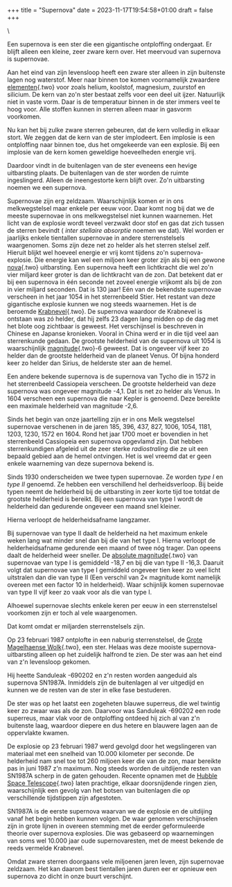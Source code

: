 +++
title = "Supernova"
date = 2023-11-17T19:54:58+01:00
draft = false
+++

\

Een supernova is een ster die een gigantische ontploffing ondergaat. Er
blijft alleen een kleine, zeer zware kern over. Het meervoud van
supernova is supernovae.

Aan het eind van zijn levensloop heeft een zware ster alleen in zijn
buitenste lagen nog waterstof. Meer naar binnen toe komen voornamelijk
zwaardere [elementen](elemente.html){.two} voor zoals helium, koolstof,
magnesium, zuurstof en silicium. De kern van zo\'n ster bestaat zelfs
voor een deel uit ijzer. Natuurlijk niet in vaste vorm. Daar is de
temperatuur binnen in de ster immers veel te hoog voor. Alle stoffen
kunnen in sterren alleen maar in gasvorm voorkomen.

Nu kan het bij zulke zware sterren gebeuren, dat de kern volledig in
elkaar stort. We zeggen dat de kern van de ster implodeert. Een implosie
is een ontploffing naar binnen toe, dus het omgekeerde van een explosie.
Bij een implosie van de kern komen geweldige hoeveelheden energie vrij.

Daardoor vindt in de buitenlagen van de ster eveneens een hevige
uitbarsting plaats. De buitenlagen van de ster worden de ruimte
ingeslingerd. Alleen de ineengestorte kern blijft over. Zo\'n
uitbarsting noemen we een supernova.

Supernovae zijn erg zeldzaam. Waarschijnlijk komen er in ons
melkwegstelsel maar enkele per eeuw voor. Daar komt nog bij dat we de
meeste supernovae in ons melkwegstelsel niet kunnen waarnemen. Het licht
van de explosie wordt teveel verzwakt door stof en gas dat zich tussen
de sterren bevindt ( *inter stellaire absorptie* noemen we dat). Wel
worden er jaarlijks enkele tientallen supernovae in andere
sterrenstelsels waargenomen. Soms zijn deze net zo helder als het
sterren stelsel zelf. Hieruit blijkt wel hoeveel energie er vrij komt
tijdens zo\'n supernova-explosie. Die energie kan wel een miljoen keer
groter zijn als bij een gewone [nova](nova.html){.two} uitbarsting. Een
supernova heeft een lichtkracht die wel zo\'n vier miljard keer groter
is dan de lichtkracht van de zon. Dat betekent dat er bij een supernova
in één seconde net zoveel energie vrijkomt als bij de zon in vier
miljard seconden. Dat is 130 jaar! Eén van de bekendste supernovae
verscheen in het jaar 1054 in het sterrenbeeld Stier. Het restant van
deze gigantische explosie kunnen we nog steeds waarnemen. Het is de
beroemde [Krabnevel](krabnevel.html){.two}. De supernova waardoor de
Krabnevel is ontstaan was zó helder, dat hij zelfs 23 dagen lang midden
op de dag met het blote oog zichtbaar is geweest. Het verschijnsel is
beschreven in Chinese en Japanse kronieken. Vooral in China werd er in
die tijd veel aan sterrenkunde gedaan. De grootste helderheid van de
supernova uit 1054 is waarschijnlijk [magnitude](magnitud.html){.two}-6
geweest. Dat is ongeveer vijf keer zo helder dan de grootste helderheid
van de planeet Venus. Of bijna honderd keer zo helder dan Sirius, de
helderste ster aan de hemel.

Een andere bekende supernova is de supernova van Tycho die in 1572 in
het sterrenbeeld Cassiopeia verscheen. De grootste helderheid van deze
supernova was ongeveer magnitude -4,1. Dat is net zo helder als Venus.
In 1604 verscheen een supernova die naar Kepler is genoemd. Deze
bereikte een maximale helderheid van magnitude -2,6.

Sinds het begin van onze jaartelling zijn er in ons Melk wegstelsel
supernovae verschenen in de jaren 185, 396, 437, 827, 1006, 1054, 1181,
1203, 1230, 1572 en 1604. Rond het jaar 1700 moet er bovendien in het
sterrenbeeld Cassiopeia een supernova opgevlamd zijn. Dat hebben
sterrenkundigen afgeleid uit de zeer sterke *radiostraling* die ze uit
een bepaald gebied aan de hemel ontvingen. Het is wel vreemd dat er geen
enkele waarneming van deze supernova bekend is.

Sinds 1930 onderscheiden we twee typen supernovae. Ze worden *type I* en
*type II* genoemd. Ze hebben een verschillend hel derheidsverloop. Bij
beide typen neemt de helderheid bij de uitbarsting in zeer korte tijd
toe totdat de grootste helderheid is bereikt. Bij een supernova van type
I wordt de helderheid dan gedurende ongeveer een maand snel kleiner.

Hierna verloopt de helderheidsafname langzamer.

Bij supernovae van type II daalt de helderheid na het maximum enkele
weken lang wat minder snel dan bij die van het type I. Hierna verloopt
de helderheidsafname gedurende een maand of twee nóg trager. Dan opeens
daalt de helderheid weer sneller. De [absolute
magnitude](absolute.html){.two} van supernovae van type I is gemiddeld
-18,7 en bij die van type II -16,3. Daaruit volgt dat supernovae van
type I gemiddeld ongeveer tien keer zo veel licht uitstralen dan die van
type II (Een verschil van 2« magnitude komt namelijk overeen met een
factor 10 in helderheid). Waar schijnlijk komen supernovae van type II
vijf keer zo vaak voor als die van type I.

Alhoewel supernovae slechts enkele keren per eeuw in een sterrenstelsel
voorkomen zijn er toch al vele waargenomen.

Dat komt omdat er miljarden sterrenstelsels zijn.

Op 23 februari 1987 ontplofte in een naburig sterrenstelsel, de [Grote
Magelhaense Wolk](lmc.html){.two}, een ster. Helaas was deze mooiste
supernova-uitbarsting alleen op het zuidelijk halfrond te zien. De ster
was aan het eind van z\'n levensloop gekomen.

Hij heette Sanduleak -690202 en z\'n resten worden aangeduid als
supernova SN1987A. Inmiddels zijn de buitenlagen al ver uitgedijd en
kunnen we de resten van de ster in elke fase bestuderen.

De ster was op het laatst een zogeheten blauwe superreus, die wel
twintig keer zo zwaar was als de zon. Daarvoor was Sanduleak -690202 een
rode superreus, maar vlak voor de ontploffing ontdeed hij zich al van
z\'n buitenste laag, waardoor diepere en dus hetere en blauwere lagen
aan de oppervlakte kwamen.

De explosie op 23 februari 1987 werd gevolgd door het wegslingeren van
materiaal met een snelheid van 10.000 kilometer per seconde. De
helderheid nam snel toe tot 260 miljoen keer die van de zon, maar
bereikte pas in juni 1987 z\'n maximum. Nog steeds worden de uitdijende
resten van SN1987A scherp in de gaten gehouden. Recente opnamen met de
[Hubble Space Telescope](hst.html){.two} laten prachtige, elkaar
doorsnijdende ringen zien, waarschijnlijk een gevolg van het botsen van
buitenlagen die op verschillende tijdstippen zijn afgestoten.

SN1987A is de eerste supernova waarvan we de explosie en de uitdijing
vanaf het begin hebben kunnen volgen. De waar genomen verschijnselen
zijn in grote lijnen in overeen stemming met de eerder geformuleerde
theorie over supernova explosies. Die was gebaseerd op waarnemingen van
soms wel 10.000 jaar oude supernovaresten, met de meest bekende de reeds
vermelde Krabnevel.

Omdat zware sterren doorgaans vele miljoenen jaren leven, zijn
supernovae zeldzaam. Het kan daarom best tientallen jaren duren eer er
opnieuw een supernova zo dicht in onze buurt verschijnt.
